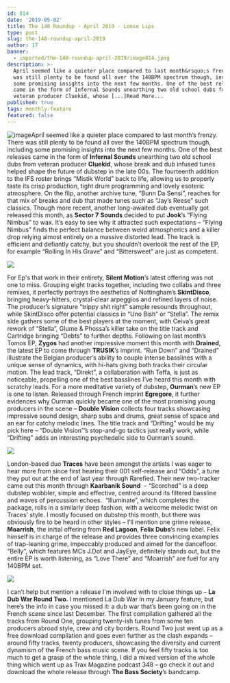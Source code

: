```yaml
---
id: 814
date: '2019-05-02'
title: The 140 Roundup - April 2019 - Loose Lips
type: post
slug: the-140-roundup-april-2019
author: 17
banner:
  - imported/the-140-roundup-april-2019/image814.jpeg
description: >-
  April seemed like a quieter place compared to last month&rsquo;s frenzy. There
  was still plenty to be found all over the 140BPM spectrum though, including
  some promising insights into the next few months. One of the best releases
  came in the form of Infernal Sounds unearthing two old school dubs from
  veteran producer Cluekid, whose [...]Read More...
published: true
tags: monthly-feature
featured: false
---
```

![image](../imported/the-140-roundup-april-2019/image814.jpeg)April seemed like a quieter place compared to last month’s frenzy. There was still plenty to be found all over the 140BPM spectrum though, including some promising insights into the next few months. One of the best releases came in the form of **Infernal Sounds** unearthing two old school dubs from veteran producer **Cluekid**, whose break and dub infused tunes helped shape the future of dubstep in the late 00s. The fourteenth addition to the IFS roster brings “Mistik World” back to life, allowing us to properly taste its crisp production, tight drum programming and lovely esoteric atmosphere. On the flip, another archive tune, “Bunn Da Sensi”, reaches for that mix of breaks and dub that made tunes such as “Jay’s Reese” such classics. Though more recent, another long-awaited dub eventually got released this month, as **Sector 7** **Sounds** decided to put **Jook**’s “Flying Nimbus” to wax. It’s easy to see why it attracted such expectations – “Flying Nimbus” finds the perfect balance between weird atmospherics and a killer drop relying almost entirely on a massive distorted lead. The track is efficient and defiantly catchy, but you shouldn’t overlook the rest of the EP, for example “Rolling In His Grave” and “Bittersweet” are just as competent.

![](/wp-content/uploads/live/img/wysiwyg/5cca1c679aebe.jpg)

For Ep's that work in their entirety, **Silent Motion**’s latest offering was not one to miss. Grouping eight tracks together, including two collabs and three remixes, it perfectly portrays the aesthetics of Nottingham’s **SkintDisco**, bringing heavy-hitters, crystal-clear arpeggios and refined layers of noise. The producer’s signature “trippy shit right” sample resounds throughout, while SkintDisco offer potential classics in “Uno Bish” or “Stella”. The remix side gathers some of the best players at the moment, with Ceiva’s great rework of “Stella”, Glume & Phossa’s killer take on the title track and Cartridge bringing “Debts” to further depths. Following on last month’s Tomos EP, **Zygos** had another impressive moment this month with **Drained**, the latest EP to come through **TRUSIK**’s imprint. “Run Down” and “Drained” illustrate the Belgian producer’s ability to couple intense basslines with a unique sense of dynamics, with hi-hats giving both tracks their circular motion. The lead track, “Direkt”, a collaboration with Teffa, is just as noticeable, propelling one of the best basslines I’ve heard this month with scratchy leads. For a more meditative variety of dubstep, **Ourman**’s new EP is one to listen. Released through French imprint **Egregore**, it further evidences why Ourman quickly became one of the most promising young producers in the scene – **Double Vision** collects four tracks showcasing impressive sound design, sharp subs and drums, great sense of space and an ear for catchy melodic lines. The title track and “Drifting” would be my pick here – “Double Vision”’s stop-and-go tactics just really work, while “Drifting” adds an interesting psychedelic side to Ourman’s sound.

![](/wp-content/uploads/live/img/wysiwyg/5cca1c75252e2.jpg)

London-based duo **Traces** have been amongst the artists I was eager to hear more from since first hearing their 001 self-release and “Odds”, a tune they put out at the end of last year through Rarefied. Their new two-tracker came out this month through **Kaarbanik Sound**  – “Scorched” is a deep dubstep wobbler, simple and effective, centred around its filtered bassline and waves of percussion echoes.  “Illuminate”, which completes the package, rolls in a similarly deep fashion, with a welcome melodic twist on Traces’ style. I mostly focused on dubstep this month, but there was obviously fire to be heard in other styles – I’ll mention one grime release, **Moarrish**, the initial offering from **Red Lagoon**, **Felix Dubs**’s new label. Felix himself is in charge of the release and provides three convincing examples of trap-leaning grime, impeccably produced and aimed for the dancefloor. “Belly”, which features MCs J.Dot and JayEye, definitely stands out, but the entire EP is worth listening, as “Love There” and “Moarrish” are fuel for any 140BPM set.

![](/wp-content/uploads/live/img/wysiwyg/5cca1c803c56d.jpg)

I can’t help but mention a release I'm involved with to close things up – **La Dub War Round Two.** I mentioned La Dub War in my January feature, but here’s the info in case you missed it: a dub war that’s been going on in the French scene since last December. The first compilation gathered all the tracks from Round One, grouping twenty-ish tunes from some ten producers abroad style, crew and city borders. Round Two just went up as a free download compilation and goes even further as the clash expands – around fifty tracks, twenty producers, showcasing the diversity and current dynamism of the French bass music scene. If you feel fifty tracks is too much to get a grasp of the whole thing, I did a mixed version of the whole thing which went up as Trax Magazine podcast 348 – go check it out and download the whole release through **The Bass Society**’s bandcamp.